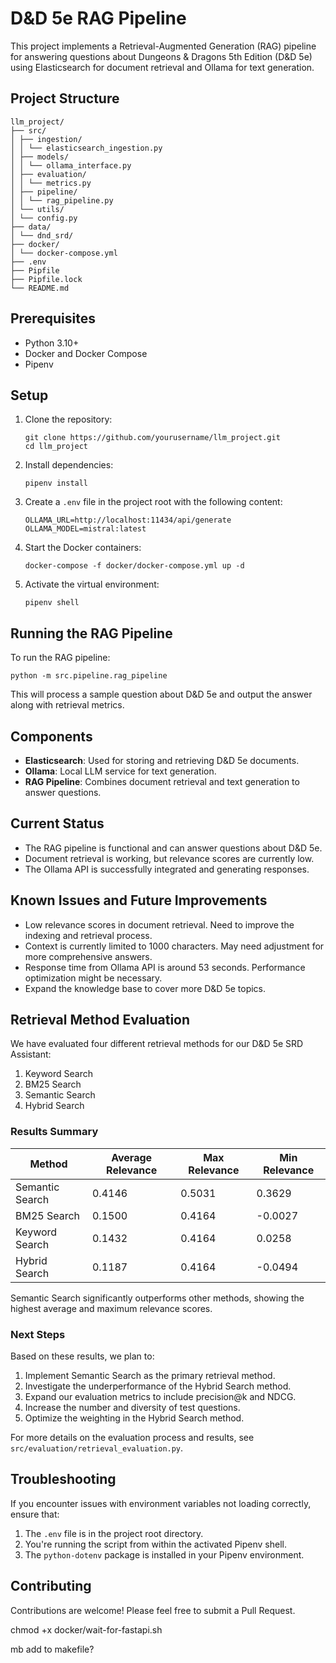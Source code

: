 # D&D 5e RAG Pipeline

This project implements a Retrieval-Augmented Generation (RAG) pipeline for answering questions about Dungeons & Dragons 5th Edition (D&D 5e) using Elasticsearch for document retrieval and Ollama for text generation.

## Project Structure

```
llm_project/
├── src/
│ ├── ingestion/
│ │ └── elasticsearch_ingestion.py
│ ├── models/
│ │ └── ollama_interface.py
│ ├── evaluation/
│ │ └── metrics.py
│ ├── pipeline/
│ │ └── rag_pipeline.py
│ └── utils/
│ └── config.py
├── data/
│ └── dnd_srd/
├── docker/
│ └── docker-compose.yml
├── .env
├── Pipfile
├── Pipfile.lock
└── README.md
```

## Prerequisites

- Python 3.10+
- Docker and Docker Compose
- Pipenv

## Setup

1. Clone the repository:
   ```
   git clone https://github.com/yourusername/llm_project.git
   cd llm_project
   ```

2. Install dependencies:
   ```
   pipenv install
   ```

3. Create a `.env` file in the project root with the following content:
   ```
   OLLAMA_URL=http://localhost:11434/api/generate
   OLLAMA_MODEL=mistral:latest
   ```

4. Start the Docker containers:
   ```
   docker-compose -f docker/docker-compose.yml up -d
   ```

5. Activate the virtual environment:
   ```
   pipenv shell
   ```

## Running the RAG Pipeline

To run the RAG pipeline:

```
python -m src.pipeline.rag_pipeline
```

This will process a sample question about D&D 5e and output the answer along with retrieval metrics.

## Components

- **Elasticsearch**: Used for storing and retrieving D&D 5e documents.
- **Ollama**: Local LLM service for text generation.
- **RAG Pipeline**: Combines document retrieval and text generation to answer questions.

## Current Status

- The RAG pipeline is functional and can answer questions about D&D 5e.
- Document retrieval is working, but relevance scores are currently low.
- The Ollama API is successfully integrated and generating responses.

## Known Issues and Future Improvements

- Low relevance scores in document retrieval. Need to improve the indexing and retrieval process.
- Context is currently limited to 1000 characters. May need adjustment for more comprehensive answers.
- Response time from Ollama API is around 53 seconds. Performance optimization might be necessary.
- Expand the knowledge base to cover more D&D 5e topics.

## Retrieval Method Evaluation

We have evaluated four different retrieval methods for our D&D 5e SRD Assistant:

1. Keyword Search
2. BM25 Search
3. Semantic Search
4. Hybrid Search

### Results Summary

| Method         | Average Relevance | Max Relevance | Min Relevance |
|----------------|-------------------|---------------|---------------|
| Semantic Search| 0.4146            | 0.5031        | 0.3629        |
| BM25 Search    | 0.1500            | 0.4164        | -0.0027       |
| Keyword Search | 0.1432            | 0.4164        | 0.0258        |
| Hybrid Search  | 0.1187            | 0.4164        | -0.0494       |

Semantic Search significantly outperforms other methods, showing the highest average and maximum relevance scores.

### Next Steps

Based on these results, we plan to:

1. Implement Semantic Search as the primary retrieval method.
2. Investigate the underperformance of the Hybrid Search method.
3. Expand our evaluation metrics to include precision@k and NDCG.
4. Increase the number and diversity of test questions.
5. Optimize the weighting in the Hybrid Search method.

For more details on the evaluation process and results, see `src/evaluation/retrieval_evaluation.py`.

## Troubleshooting

If you encounter issues with environment variables not loading correctly, ensure that:
1. The `.env` file is in the project root directory.
2. You're running the script from within the activated Pipenv shell.
3. The `python-dotenv` package is installed in your Pipenv environment.

## Contributing

Contributions are welcome! Please feel free to submit a Pull Request.

chmod +x docker/wait-for-fastapi.sh

mb add to makefile?
